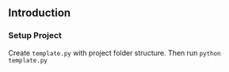 ## Introduction

### Setup Project

Create `template.py` with project folder structure. Then run `python template.py`
